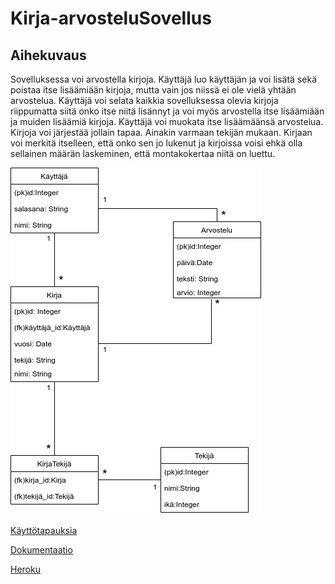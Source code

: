 # Kirja-arvosteluSovellus

## Aihekuvaus

Sovelluksessa voi arvostella kirjoja. Käyttäjä luo käyttäjän ja voi lisätä sekä poistaa itse lisäämiään kirjoja, mutta vain jos niissä ei ole vielä yhtään arvostelua. Käyttäjä voi selata kaikkia sovelluksessa olevia kirjoja riippumatta siitä onko itse niitä lisännyt ja voi myös arvostella itse lisäämiään ja muiden lisäämiä kirjoja. Käyttäjä voi muokata itse lisäämäänsä arvostelua. Kirjoja voi järjestää jollain tapaa. Ainakin varmaan tekijän mukaan. Kirjaan voi merkitä itselleen, että onko sen jo lukenut ja kirjoissa voisi ehkä olla sellainen määrän laskeminen, että montakokertaa niitä on luettu.

![Tietokantakaavio](https://github.com/NiinaM/Kirja-arvosteluSovellus/blob/master/documentation/Tietokantakaavio%202.jpg)

[Käyttötapauksia](https://github.com/NiinaM/Kirja-arvosteluSovellus/blob/master/documentation/userstory.md)

[Dokumentaatio](https://github.com/NiinaM/Kirja-arvosteluSovellus/tree/master/documentation)

[Heroku](https://kirjaarvostelusovellus.herokuapp.com/)